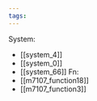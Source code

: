 ```yaml
---
tags:
---
```

System:
- [[system_4]]
- [[system_0]]
- [[system_66]]
Fn:
- [[m7107_function18]]
- [[m7107_function3]]
